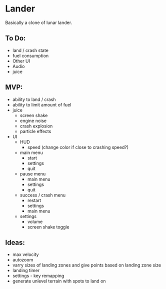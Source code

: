 # Lander
Basically a clone of lunar lander.

## To Do:
- land / crash state
- fuel consumption
- Other UI
- Audio
- juice

## MVP:
- ability to land / crash
- ability to limit amount of fuel
- juice
	- screen shake
	- engine noise
	- crash explosion
	- particle effects
- UI
	- HUD
		- speed (change color if close to crashing speed?)
	- main menu
		- start
		- settings
		- quit
	- pause menu
		- main menu
		- settings
		- quit
	- success / crash menu
		- restart
		- settings
		- main menu
	- settings
		- volume
		- screen shake toggle

## Ideas:
- max velocity
- autozoom
- varry sizes of landing zones and give points based on landing zone size
- landing timer
- settings - key remapping
- generate unlevel terrain with spots to land on
